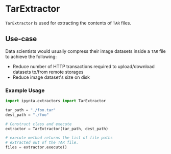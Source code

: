 # TarExtractor

`TarExtractor` is used for extracting the contents of `TAR` files.

## Use-case

Data scientists would usually compress their image datasets inside a `TAR` file to achieve the following:

- Reduce number of HTTP transactions required to upload/download datasets to/from remote storages
- Reduce image dataset's size on disk

### Example Usage

```py
import ipynta.extractors import TarExtractor

tar_path = "./foo.tar"
dest_path = "./foo"

# Construct class and execute
extractor = TarExtractor(tar_path, dest_path)

# execute method returns the list of file paths
# extracted out of the TAR file.
files = extractor.execute()
```
